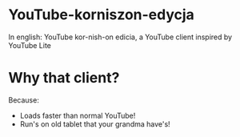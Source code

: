 # YouTube-korniszon-edycja
In english: YouTube kor-nish-on edicia, a YouTube client inspired by YouTube Lite

# Why that client?
Because:
- Loads faster than normal YouTube!
- Run's on old tablet that your grandma have's!

